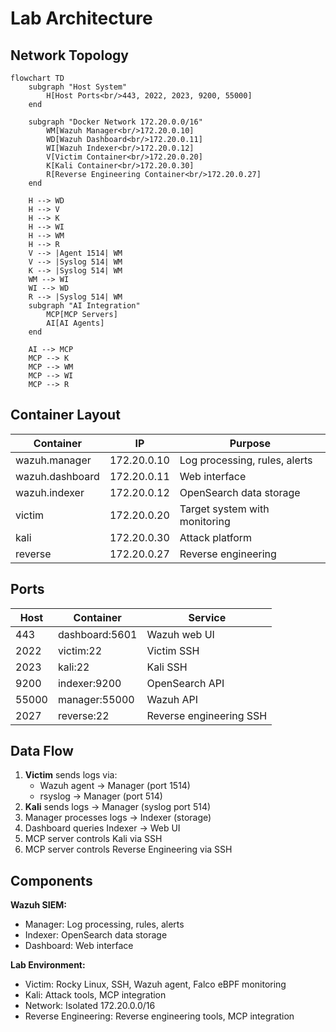 # Lab Architecture

## Network Topology

```mermaid
flowchart TD
    subgraph "Host System"
        H[Host Ports<br/>443, 2022, 2023, 9200, 55000]
    end
    
    subgraph "Docker Network 172.20.0.0/16"
        WM[Wazuh Manager<br/>172.20.0.10]
        WD[Wazuh Dashboard<br/>172.20.0.11] 
        WI[Wazuh Indexer<br/>172.20.0.12]
        V[Victim Container<br/>172.20.0.20]
        K[Kali Container<br/>172.20.0.30]
        R[Reverse Engineering Container<br/>172.20.0.27]
    end
    
    H --> WD
    H --> V
    H --> K
    H --> WI
    H --> WM
    H --> R
    V --> |Agent 1514| WM
    V --> |Syslog 514| WM
    K --> |Syslog 514| WM
    WM --> WI
    WI --> WD
    R --> |Syslog 514| WM
    subgraph "AI Integration"
        MCP[MCP Servers]
        AI[AI Agents]
    end
    
    AI --> MCP
    MCP --> K
    MCP --> WM
    MCP --> WI
    MCP --> R
```

## Container Layout

| Container | IP | Purpose |
|-----------|----|---------|
| wazuh.manager | 172.20.0.10 | Log processing, rules, alerts |
| wazuh.dashboard | 172.20.0.11 | Web interface |
| wazuh.indexer | 172.20.0.12 | OpenSearch data storage |
| victim | 172.20.0.20 | Target system with monitoring |
| kali | 172.20.0.30 | Attack platform |
| reverse | 172.20.0.27 | Reverse engineering |

## Ports

| Host | Container | Service |
|------|-----------|---------|
| 443 | dashboard:5601 | Wazuh web UI |
| 2022 | victim:22 | Victim SSH |
| 2023 | kali:22 | Kali SSH |
| 9200 | indexer:9200 | OpenSearch API |
| 55000 | manager:55000 | Wazuh API |
| 2027 | reverse:22 | Reverse engineering SSH |

## Data Flow

1. **Victim** sends logs via:
   - Wazuh agent → Manager (port 1514)
   - rsyslog → Manager (port 514)
2. **Kali** sends logs → Manager (syslog port 514)
3. Manager processes logs → Indexer (storage)
4. Dashboard queries Indexer → Web UI
5. MCP server controls Kali via SSH
6. MCP server controls Reverse Engineering via SSH

## Components

**Wazuh SIEM:**

- Manager: Log processing, rules, alerts
- Indexer: OpenSearch data storage  
- Dashboard: Web interface

**Lab Environment:**

- Victim: Rocky Linux, SSH, Wazuh agent, Falco eBPF monitoring
- Kali: Attack tools, MCP integration
- Network: Isolated 172.20.0.0/16
- Reverse Engineering: Reverse engineering tools, MCP integration
